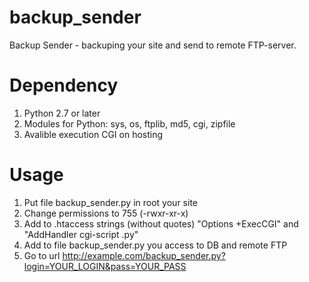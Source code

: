 backup_sender
=============

Backup Sender - backuping your site and send to remote FTP-server.

Dependency
==========
1. Python 2.7 or later
2. Modules for Python: sys, os, ftplib, md5, cgi, zipfile
3. Avalible execution CGI on hosting

Usage
=====
1. Put file backup_sender.py in root your site
2. Change permissions to 755 (-rwxr-xr-x)
3. Add to .htaccess strings (without quotes) "Options +ExecCGI" and "AddHandler cgi-script .py"
4. Add to file backup_sender.py you access to DB and remote FTP
5. Go to url http://example.com/backup_sender.py?login=YOUR_LOGIN&pass=YOUR_PASS
